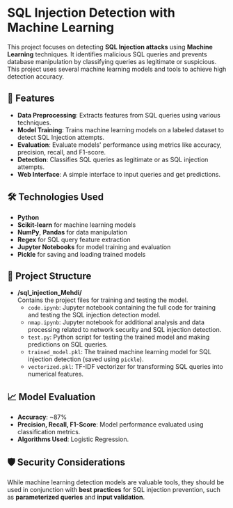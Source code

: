 # SQL Injection Detection with Machine Learning

This project focuses on detecting **SQL Injection attacks** using **Machine Learning** techniques. It identifies malicious SQL queries and prevents database manipulation by classifying queries as legitimate or suspicious. This project uses several machine learning models and tools to achieve high detection accuracy.

## 🚀 Features

- **Data Preprocessing**: Extracts features from SQL queries using various techniques.
- **Model Training**: Trains machine learning models on a labeled dataset to detect SQL Injection attempts.
- **Evaluation**: Evaluate models' performance using metrics like accuracy, precision, recall, and F1-score.
- **Detection**: Classifies SQL queries as legitimate or as SQL injection attempts.
- **Web Interface**: A simple interface to input queries and get predictions.

## 🛠️ Technologies Used

- **Python**
- **Scikit-learn** for machine learning models
- **NumPy**, **Pandas** for data manipulation
- **Regex** for SQL query feature extraction
- **Jupyter Notebooks** for model training and evaluation
- **Pickle** for saving and loading trained models

## 📂 Project Structure

- **/sql_injection_Mehdi/**  
  Contains the project files for training and testing the model.
  - `code.ipynb`: Jupyter notebook containing the full code for training and testing the SQL injection detection model.
  - `nmap.ipynb`: Jupyter notebook for additional analysis and data processing related to network security and SQL injection detection.
  - `test.py`: Python script for testing the trained model and making predictions on SQL queries.
  - `trained_model.pkl`: The trained machine learning model for SQL injection detection (saved using `pickle`).
  - `vectorized.pkl`: TF-IDF vectorizer for transforming SQL queries into numerical features.

## 📈 Model Evaluation

- **Accuracy**: ~87%
- **Precision, Recall, F1-Score**: Model performance evaluated using classification metrics.
- **Algorithms Used**: Logistic Regression.
## 🛡️ Security Considerations

While machine learning detection models are valuable tools, they should be used in conjunction with **best practices** for SQL injection prevention, such as **parameterized queries** and **input validation**.

